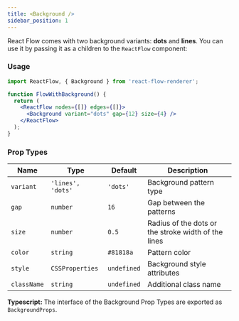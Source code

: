 ```yaml
---
title: <Background />
sidebar_position: 1
---
```


React Flow comes with two background variants: **dots** and **lines**. You can use it by passing it as a children to the `ReactFlow` component:

### Usage

```jsx
import ReactFlow, { Background } from 'react-flow-renderer';

function FlowWithBackground() {
  return (
    <ReactFlow nodes={[]} edges={[]}>
      <Background variant="dots" gap={12} size={4} />
    </ReactFlow>
  );
}
```

### Prop Types

| Name        | Type              | Default     | Description                                         |
| ----------- | ----------------- | ----------- | --------------------------------------------------- |
| `variant`   | `'lines', 'dots'` | `'dots'`    | Background pattern type                             |
| `gap`       | `number`          | `16`        | Gap between the patterns                            |
| `size`      | `number`          | `0.5`       | Radius of the dots or the stroke width of the lines |
| `color`     | `string`          | `#81818a`   | Pattern color                                       |
| `style`     | `CSSProperties`   | `undefined` | Background style attributes                         |
| `className` | `string`          | `undefined` | Additional class name                               |

**Typescript:** The interface of the Background Prop Types are exported as `BackgroundProps`.
